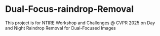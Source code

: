 # Dual-Focus-raindrop-Removal
This project is for NTIRE Workshop and Challenges @ CVPR 2025  on Day and Night Raindrop Removal for Dual-Focused Images
